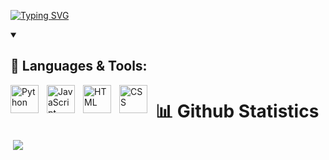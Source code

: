 

[![Typing SVG](https://readme-typing-svg.demolab.com?font=Fira+Code&weight=600&size=25&duration=2500&pause=100&color=9370DB&width=435&lines=Hi!;Im+Fosba+;Welcome+to+my+Github)](https://git.io/typing-svg)

<details open>
    <summary><h2>🔨 Languages & Tools:</h2></summary>
    <p align="left">
        <img align="left" alt="Python" width="45px" style="padding-right:10px;" src="https://cdn.jsdelivr.net/gh/devicons/devicon@latest/icons/python/python-original.svg" />
        <img align="left" alt="JavaScript" width="45px" style="padding-right:10px;" src="https://cdn.jsdelivr.net/gh/devicons/devicon@latest/icons/javascript/javascript-original.svg" />
        <img align="left" alt="HTML" width="45px" style="padding-right:10px;" src="https://cdn.jsdelivr.net/gh/devicons/devicon@latest/icons/html5/html5-original.svg" />
        <img align="left" alt="CSS" width="45px" style="padding-right:10px;" src="https://cdn.jsdelivr.net/gh/devicons/devicon@latest/icons/css3/css3-original.svg" />
    </p>
    
</details>


# 📊 Github Statistics

&nbsp;<img src="https://github-readme-stats.vercel.app/api/top-langs/?username=fosba&theme=dark&hide_border=false&include_all_commits=false&count_private=false&layout=compact">
